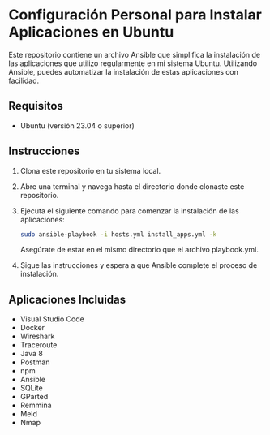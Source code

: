 # Configuración Personal para Instalar Aplicaciones en Ubuntu

Este repositorio contiene un archivo Ansible que simplifica la instalación de las aplicaciones que utilizo regularmente en mi sistema Ubuntu. Utilizando Ansible, puedes automatizar la instalación de estas aplicaciones con facilidad.

## Requisitos

- Ubuntu (versión 23.04 o superior)

## Instrucciones

1. Clona este repositorio en tu sistema local.

2. Abre una terminal y navega hasta el directorio donde clonaste este repositorio.

3. Ejecuta el siguiente comando para comenzar la instalación de las aplicaciones:

   ```bash
   sudo ansible-playbook -i hosts.yml install_apps.yml -k
   ```
   Asegúrate de estar en el mismo directorio que el archivo playbook.yml.

4. Sigue las instrucciones y espera a que Ansible complete el proceso de instalación.

## Aplicaciones Incluidas

* Visual Studio Code
* Docker
* Wireshark
* Traceroute
* Java 8
* Postman
* npm
* Ansible
* SQLite
* GParted
* Remmina
* Meld
* Nmap